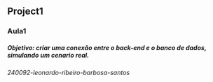 ##  **Project1** ##



### Aula1 ###
##### Objetivo: criar uma conexão entre o back-end e o banco de dados, simulando um cenario real. #####











###### 240092-leonardo-ribeiro-barbosa-santos
